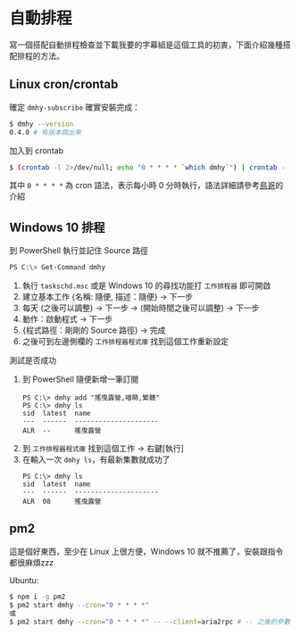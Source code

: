 # 自動排程

寫一個搭配自動排程檢查並下載我要的字幕組是這個工具的初衷，下面介紹幾種搭配排程的方法。

## Linux cron/crontab

確定 `dmhy-subscribe` 確實安裝完成：
```sh
$ dmhy --version
0.4.0 # 有版本跳出來
```
加入到 crontab
```sh
$ (crontab -l 2>/dev/null; echo "0 * * * * `which dmhy`") | crontab -
```
其中 `0 * * * *` 為 cron 語法，表示每小時 0 分時執行，語法詳細請參考[鳥哥](http://linux.vbird.org/linux_basic/0430cron.php#crontab)的介紹

## Windows 10 排程

到 PowerShell 執行並記住 Source 路徑
```sh
PS C:\> Get-Command dmhy
```

1. 執行 `taskschd.msc` 或是 Windows 10 的尋找功能打 `工作排程器` 即可開啟
2. 建立基本工作 {名稱: 隨便, 描述：隨便} → 下一步
3. 每天 (之後可以調整) → 下一步 → (開始時間之後可以調整) → 下一步
4. 動作：啟動程式 → 下一步
5. {程式路徑：剛剛的 Source 路徑} → 完成
6. 之後可到左邊側欄的 `工作排程器程式庫` 找到這個工作重新設定

測試是否成功
1. 到 PowerShell 隨便新增一筆訂閱
   ```
   PS C:\> dmhy add "搖曳露營,喵萌,繁體"
   PS C:\> dmhy ls
   sid  latest  name
   ---  ------  ---------------------
   ALR  --      搖曳露營
   ```
2. 到 `工作排程器程式庫` 找到這個工作 → 右鍵[執行]
3. 在輸入一次 `dmhy ls`，有最新集數就成功了
   ```
   PS C:\> dmhy ls
   sid  latest  name
   ---  ------  ---------------------
   ALR  08      搖曳露營
   ```

## pm2

這是個好東西，至少在 Linux 上很方便，Windows 10 就不推薦了，安裝跟指令都很麻煩zzz

Ubuntu:
```sh
$ npm i -g pm2
$ pm2 start dmhy --cron="0 * * * *"
或
$ pm2 start dmhy --cron="0 * * * *" -- --client=aria2rpc # -- 之後的參數傳到 dmhy
```
